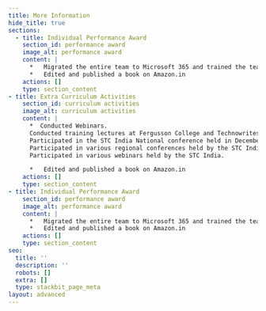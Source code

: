 ```yaml
---
title: More Information
hide_title: true
sections:
  - title: Individual Performance Award
    section_id: performance award
    image_alt: performance award
    content: |
      *   Migrated the entire team to Microsoft 365 and trained the team.
      *   Edited and published a book on Amazon.in
    actions: []
    type: section_content
- title: Extra Curriculum Activities
    section_id: curriculum activities
    image_alt: curriculum activities
    content: |
      *  Conducted Webinars.
      Conducted training lectures at Fergusson College and Technowrites.
      Participated in the STC India National conference held in December 2018 in Mumbai, December 2019 in Chennai, December 2020 (Virtual).
      Participated in various regional conferences held by the STC India.
      Participated in various webinars held by the STC India.

      *   Edited and published a book on Amazon.in
    actions: []
    type: section_content
- title: Individual Performance Award
    section_id: performance award
    image_alt: performance award
    content: |
      *   Migrated the entire team to Microsoft 365 and trained the team.
      *   Edited and published a book on Amazon.in
    actions: []
    type: section_content
seo:
  title: ''
  description: ''
  robots: []
  extra: []
  type: stackbit_page_meta
layout: advanced
---
```

